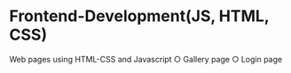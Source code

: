# Frontend-Development(JS, HTML, CSS)
Web pages using HTML-CSS and Javascript
○ Gallery page
○ Login page
